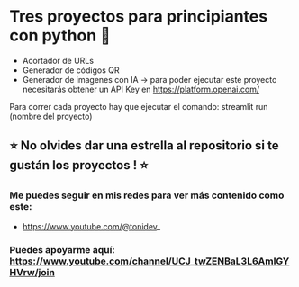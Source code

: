 # Tres proyectos para principiantes con python 🐍

- Acortador de URLs
- Generador de códigos QR
- Generador de imagenes con IA -> para poder ejecutar este proyecto necesitarás obtener un API Key en https://platform.openai.com/

Para correr cada proyecto hay que ejecutar el comando: streamlit run (nombre del proyecto)


## ⭐ No olvides dar una estrella al repositorio si te gustán los proyectos ! ⭐ ##

### Me puedes seguir en mis redes para ver más contenido como este:

- https://www.youtube.com/@tonidev_

### Puedes apoyarme aquí: https://www.youtube.com/channel/UCJ_twZENBaL3L6AmIGYHVrw/join
